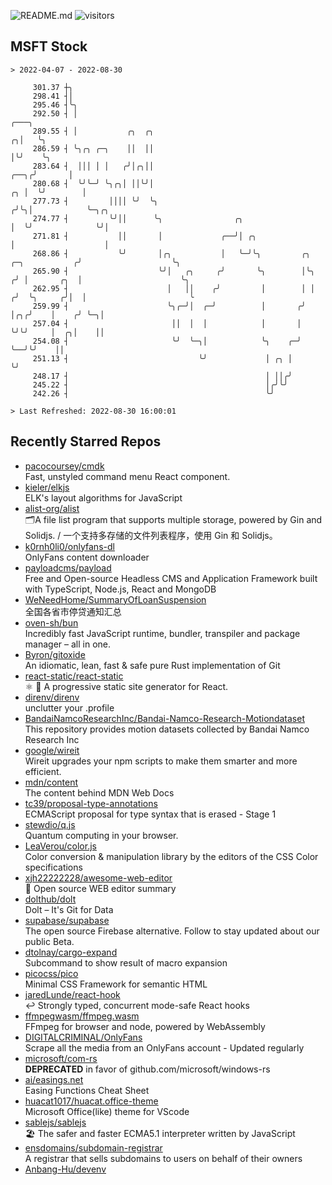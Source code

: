 ![README.md](https://github.com/Gerhut/Gerhut/workflows/README.md/badge.svg)
![visitors](https://visitors.vercel.app/Gerhut/Gerhut?token=8cf69d1f6813d272ef062726b6070c9be4ff72038cfe5a7ded7384a8da65d866)

## MSFT Stock

```
> 2022-04-07 - 2022-08-30

     301.37 ┼╮                                                                                                   
     298.41 ┤│                                                                                                   
     295.46 ┤╰╮                                                                                                  
     292.50 ┤ │                                                                                    ╭───╮         
     289.55 ┤ │           ╭╮  ╭╮                                                                 ╭╮│   ╰╮        
     286.59 ┤ ╰╮╭╮ ╭─╮    ││  ││                                                                 │╰╯    ╰╮       
     283.64 ┤  │││ │ │   ╭╯│╭╮││                                                            ╭──╮╭╯       │       
     280.68 ┤  ╰╯╰─╯ ╰╮╭╮│ ││╰╯│                                                         ╭╮ │  ╰╯        │       
     277.73 ┤         ││││ ╰╯  ╰╮                                                       ╭╯╰╮│            ╰─╮╭╮   
     274.77 ┤         ╰╯││      ╰╮                ╭╮                                    │  ╰╯              ╰╯│   
     271.81 ┤           ││       │             ╭──╯│ ╭╮                                 │                    │   
     268.86 ┤           ╰╯       │╭╮           │   ╰─╯╰╮         ╭╮      ╭─╮           ╭╯                    ╰╮  
     265.90 ┤                    ╰╯│   ╭╮     ╭╯       ╰╮        │╰╮    ╭╯ │       ╭╮  │                      ╰╮ 
     262.95 ┤                      │   ││    ╭╯         │        │ │   ╭╯  ╰╮     ╭╯│  │                       ╰ 
     259.99 ┤                      ╰╮╭─╯│  ╭─╯          │       ╭╯ │╭╮╭╯    │    ╭╯ ╰─╮│                         
     257.04 ┤                       ││  │  │            │       │  ╰╯╰╯     │  ╭╮│    ││                         
     254.08 ┤                       ╰╯  ╰─╮│            ╰╮    ╭─╯           ╰──╯╰╯    ││                         
     251.13 ┤                             ╰╯             │ ╭╮ │                       ╰╯                         
     248.17 ┤                                            │ ││╭╯                                                  
     245.22 ┤                                            │╭╯╰╯                                                   
     242.26 ┤                                            ╰╯                                                      

> Last Refreshed: 2022-08-30 16:00:01
```

## Recently Starred Repos

- [pacocoursey/cmdk](https://github.com/pacocoursey/cmdk)  
  Fast, unstyled command menu React component.
- [kieler/elkjs](https://github.com/kieler/elkjs)  
  ELK's layout algorithms for JavaScript
- [alist-org/alist](https://github.com/alist-org/alist)  
  🗂️A file list program that supports multiple storage, powered by Gin and Solidjs. / 一个支持多存储的文件列表程序，使用 Gin 和 Solidjs。
- [k0rnh0li0/onlyfans-dl](https://github.com/k0rnh0li0/onlyfans-dl)  
  OnlyFans content downloader
- [payloadcms/payload](https://github.com/payloadcms/payload)  
  Free and Open-source Headless CMS and Application Framework built with TypeScript, Node.js, React and MongoDB
- [WeNeedHome/SummaryOfLoanSuspension](https://github.com/WeNeedHome/SummaryOfLoanSuspension)  
  全国各省市停贷通知汇总
- [oven-sh/bun](https://github.com/oven-sh/bun)  
  Incredibly fast JavaScript runtime, bundler, transpiler and package manager – all in one.
- [Byron/gitoxide](https://github.com/Byron/gitoxide)  
  An idiomatic, lean, fast & safe pure Rust implementation of Git
- [react-static/react-static](https://github.com/react-static/react-static)  
  ⚛️ 🚀 A progressive static site generator for React.
- [direnv/direnv](https://github.com/direnv/direnv)  
  unclutter your .profile
- [BandaiNamcoResearchInc/Bandai-Namco-Research-Motiondataset](https://github.com/BandaiNamcoResearchInc/Bandai-Namco-Research-Motiondataset)  
  This repository provides motion datasets collected by Bandai Namco Research Inc
- [google/wireit](https://github.com/google/wireit)  
  Wireit upgrades your npm scripts to make them smarter and more efficient.
- [mdn/content](https://github.com/mdn/content)  
  The content behind MDN Web Docs
- [tc39/proposal-type-annotations](https://github.com/tc39/proposal-type-annotations)  
  ECMAScript proposal for type syntax that is erased - Stage 1
- [stewdio/q.js](https://github.com/stewdio/q.js)  
  Quantum computing in your browser.
- [LeaVerou/color.js](https://github.com/LeaVerou/color.js)  
  Color conversion & manipulation library by the editors of the CSS Color specifications
- [xjh22222228/awesome-web-editor](https://github.com/xjh22222228/awesome-web-editor)  
  🔨  Open source WEB editor summary
- [dolthub/dolt](https://github.com/dolthub/dolt)  
  Dolt – It's Git for Data
- [supabase/supabase](https://github.com/supabase/supabase)  
  The open source Firebase alternative. Follow to stay updated about our public Beta.
- [dtolnay/cargo-expand](https://github.com/dtolnay/cargo-expand)  
  Subcommand to show result of macro expansion
- [picocss/pico](https://github.com/picocss/pico)  
  Minimal CSS Framework for semantic HTML
- [jaredLunde/react-hook](https://github.com/jaredLunde/react-hook)  
  ↩ Strongly typed, concurrent mode-safe React hooks
- [ffmpegwasm/ffmpeg.wasm](https://github.com/ffmpegwasm/ffmpeg.wasm)  
  FFmpeg for browser and node, powered by WebAssembly
- [DIGITALCRIMINAL/OnlyFans](https://github.com/DIGITALCRIMINAL/OnlyFans)  
  Scrape all the media from an OnlyFans account - Updated regularly
- [microsoft/com-rs](https://github.com/microsoft/com-rs)  
  **DEPRECATED** in favor of github.com/microsoft/windows-rs
- [ai/easings.net](https://github.com/ai/easings.net)  
  Easing Functions Cheat Sheet
- [huacat1017/huacat.office-theme](https://github.com/huacat1017/huacat.office-theme)  
  Microsoft Office(like) theme for VScode
- [sablejs/sablejs](https://github.com/sablejs/sablejs)  
  🏖️ The safer and faster ECMA5.1 interpreter written by JavaScript
- [ensdomains/subdomain-registrar](https://github.com/ensdomains/subdomain-registrar)  
  A registrar that sells subdomains to users on behalf of their owners
- [Anbang-Hu/devenv](https://github.com/Anbang-Hu/devenv)  
